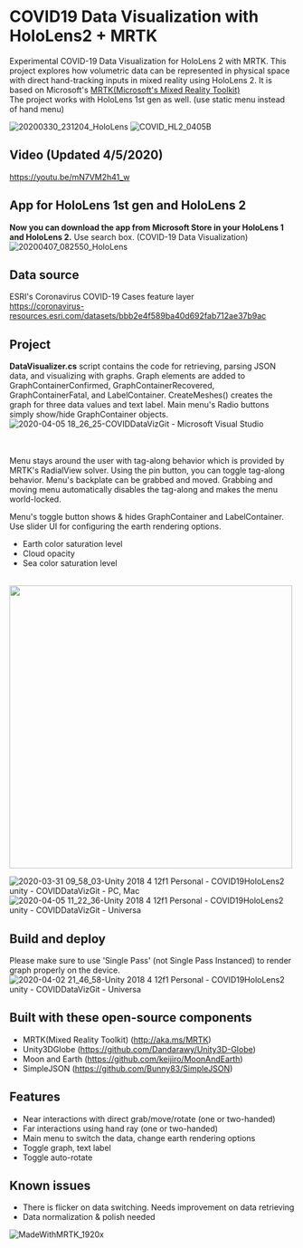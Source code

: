 # COVID19 Data Visualization with HoloLens2 + MRTK
Experimental COVID-19 Data Visualization for HoloLens 2 with MRTK. This project explores how volumetric data can be represented in physical space with direct hand-tracking inputs in mixed reality using HoloLens 2. It is based on Microsoft's [MRTK(Microsoft's Mixed Reality Toolkit)](https://github.com/microsoft/MixedRealityToolkit-Unity)<br/> The project works with HoloLens 1st gen as well. (use static menu instead of hand menu)<br/>

![20200330_231204_HoloLens](https://user-images.githubusercontent.com/13754172/78055611-a31a6400-7338-11ea-82e2-05987de9feeb.jpg)
![COVID_HL2_0405B](https://user-images.githubusercontent.com/13754172/78509640-51ad1300-7744-11ea-8603-1e2d446f76d3.gif)

## Video (Updated 4/5/2020)
https://youtu.be/mN7VM2h41_w

## App for HoloLens 1st gen and HoloLens 2
**Now you can download the app from Microsoft Store in your HoloLens 1 and HoloLens 2.**
Use search box. (COVID-19 Data Visualization)
![20200407_082550_HoloLens](https://user-images.githubusercontent.com/13754172/78689857-a4550f00-78ab-11ea-8eff-b3a2de6e2c3c.png)


## Data source
ESRI's Coronavirus COVID-19 Cases feature layer<br/>
https://coronavirus-resources.esri.com/datasets/bbb2e4f589ba40d692fab712ae37b9ac

## Project
**DataVisualizer.cs** script contains the code for retrieving, parsing JSON data, and visualizing with graphs. Graph elements are added to GraphContainerConfirmed, GraphContainerRecovered, GraphContainerFatal, and LabelContainer. CreateMeshes() creates the graph for three data values and text label. Main menu's Radio buttons simply show/hide GraphContainer objects.
![2020-04-05 18_26_25-COVIDDataVizGit - Microsoft Visual Studio](https://user-images.githubusercontent.com/13754172/78515520-065a2b00-776b-11ea-9655-f24c18cbbc74.png)


<br/><br/>
Menu stays around the user with tag-along behavior which is provided by MRTK's RadialView solver. Using the pin button, you can toggle tag-along behavior. Menu's backplate can be grabbed and moved. Grabbing and moving menu automatically disables the tag-along and makes the menu world-locked. 

Menu's toggle button shows & hides GraphContainer and LabelContainer. 
Use slider UI for configuring the earth rendering options.
- Earth color saturation level
- Cloud opacity
- Sea color saturation level
<br/><br/>
<img src="https://user-images.githubusercontent.com/13754172/78515560-27bb1700-776b-11ea-90d8-1f8bf6015f4b.png" width="500px">


![2020-03-31 09_58_03-Unity 2018 4 12f1 Personal - COVID19HoloLens2 unity - COVIDDataVizGit - PC, Mac ](https://user-images.githubusercontent.com/13754172/78075949-4cbe1d00-735a-11ea-89bd-7192651ee959.png)
![2020-04-05 11_22_36-Unity 2018 4 12f1 Personal - COVID19HoloLens2 unity - COVIDDataVizGit - Universa](https://user-images.githubusercontent.com/13754172/78507729-a77abe80-7736-11ea-85c4-50d2c12bb48b.png)

## Build and deploy
Please make sure to use 'Single Pass' (not Single Pass Instanced) to render graph properly on the device.
![2020-04-02 21_46_58-Unity 2018 4 12f1 Personal - COVID19HoloLens2 unity - COVIDDataVizGit - Universa](https://user-images.githubusercontent.com/13754172/78325429-644cff80-752c-11ea-88db-c9102c5f3528.png)

## Built with these open-source components
- MRTK(Mixed Reality Toolkit) (http://aka.ms/MRTK)
- Unity3DGlobe (https://github.com/Dandarawy/Unity3D-Globe)
- Moon and Earth (https://github.com/keijiro/MoonAndEarth)
- SimpleJSON (https://github.com/Bunny83/SimpleJSON)

## Features
- Near interactions with direct grab/move/rotate (one or two-handed)
- Far interactions using hand ray (one or two-handed)
- Main menu to switch the data, change earth rendering options
- Toggle graph, text label
- Toggle auto-rotate 

## Known issues
- There is flicker on data switching. Needs improvement on data retrieving
- Data normalization & polish needed

![MadeWithMRTK_1920x](https://user-images.githubusercontent.com/13754172/78519812-47f1d280-7779-11ea-9fdd-7bbdb7b4f9f5.png)

